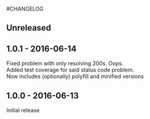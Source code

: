 #CHANGELOG

## Unreleased

## 1.0.1 - 2016-06-14
Fixed problem with only resolving 200s. Oops.  
Added test coverage for said status code problem.  
Now includes (optionally) polyfill and minified versions  

## 1.0.0 - 2016-06-13
Initial release

<!---  

## Version

### Added
For new features.

### Changed
For changes in existing functionality.

### Deprecated
For once-stable features removed in upcoming releases.

### Removed
For deprecated features removed in this release.

### Fixed
For any bug fixes.

### Security
To invite users to upgrade in case of vulnerabilities.



From: http://keepachangelog.com/

--->